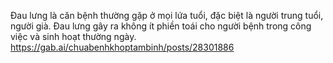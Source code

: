Đau lưng là căn bệnh thường gặp ở mọi lứa tuổi, đặc biệt là người trung tuổi, người già. Đau lưng gây ra không ít phiền toái cho người bệnh trong công việc và sinh hoạt thường ngày.
https://gab.ai/chuabenhkhoptambinh/posts/28301886
